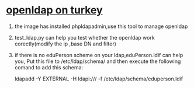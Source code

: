 [openldap on turkey](http://www.turnkeylinux.org/openldap)
======

1. the image has installed phpldapadmin,use this tool to manage openldap
2. test_ldap.py can help you test whether the openldap work corectly(modify the ip ,base DN and filter)
3. if there is no eduPerson scheme on your ldap,eduPerson.ldif can help you,
   Put this file to /etc/ldap/schema/ and then execute the following comand to add this schema:
    
    ldapadd -Y EXTERNAL -H ldapi:/// -f /etc/ldap/schema/eduperson.ldif

